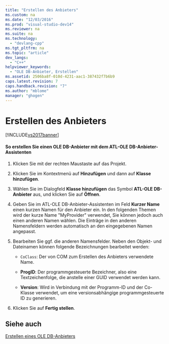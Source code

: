 ```yaml
---
title: "Erstellen des Anbieters"
ms.custom: na
ms.date: "12/03/2016"
ms.prod: "visual-studio-dev14"
ms.reviewer: na
ms.suite: na
ms.technology: 
  - "devlang-cpp"
ms.tgt_pltfrm: na
ms.topic: "article"
dev_langs: 
  - "C++"
helpviewer_keywords: 
  - "OLE DB-Anbieter, Erstellen"
ms.assetid: 2506ba8f-010d-4231-aac1-387432f7b6b9
caps.latest.revision: 7
caps.handback.revision: "7"
ms.author: "mblome"
manager: "ghogen"
---
```

# Erstellen des Anbieters
[!INCLUDE[vs2017banner](../../assembler/inline/includes/vs2017banner.md)]

#### So erstellen Sie einen OLE DB\-Anbieter mit dem ATL\-OLE DB\-Anbieter\-Assistenten  
  
1.  Klicken Sie mit der rechten Maustaste auf das Projekt.  
  
2.  Klicken Sie im Kontextmenü auf **Hinzufügen** und dann auf **Klasse hinzufügen**.  
  
3.  Wählen Sie im Dialogfeld **Klasse hinzufügen** das Symbol **ATL\-OLE DB\-Anbieter** aus, und klicken Sie auf **Öffnen**.  
  
4.  Geben Sie im ATL\-OLE DB\-Anbieter\-Assistenten im Feld **Kurzer Name** einen kurzen Namen für den Anbieter ein.  In den folgenden Themen wird der kurze Name "MyProvider" verwendet, Sie können jedoch auch einen anderen Namen wählen.  Die Einträge in den anderen Namensfeldern werden automatisch an den eingegebenen Namen angepasst.  
  
5.  Bearbeiten Sie ggf. die anderen Namensfelder.  Neben den Objekt\- und Dateinamen können folgende Bezeichnungen bearbeitet werden:  
  
    -   `CoClass`: Der von COM zum Erstellen des Anbieters verwendete Name.  
  
    -   **ProgID**: Der programmgesteuerte Bezeichner, also eine Textzeichenfolge, die anstelle einer GUID verwendet werden kann.  
  
    -   **Version**: Wird in Verbindung mit der Programm\-ID und der Co\-Klasse verwendet, um eine versionsabhängige programmgesteuerte ID zu generieren.  
  
6.  Klicken Sie auf **Fertig stellen**.  
  
## Siehe auch  
 [Erstellen eines OLE DB\-Anbieters](../../data/oledb/creating-an-ole-db-provider.md)